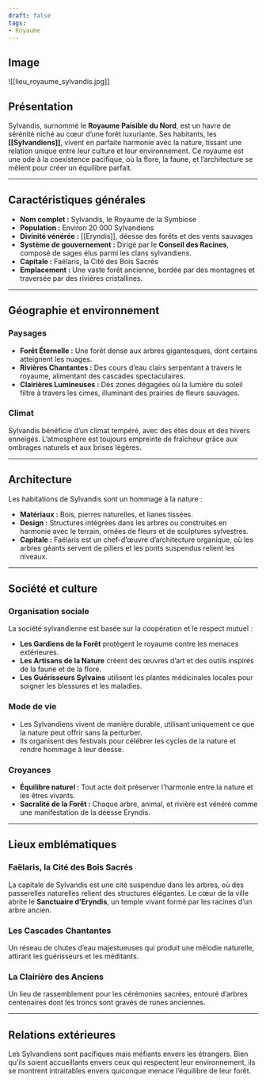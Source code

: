 ```yaml
---
draft: false
tags:
- Royaume
---
```


## Image

![[lieu_royaume_sylvandis.jpg]]

## **Présentation**
Sylvandis, surnommé le **Royaume Paisible du Nord**, est un havre de sérénité niché au cœur d’une forêt luxuriante. Ses habitants, les **[[Sylvandiens]]**, vivent en parfaite harmonie avec la nature, tissant une relation unique entre leur culture et leur environnement. Ce royaume est une ode à la coexistence pacifique, où la flore, la faune, et l’architecture se mêlent pour créer un équilibre parfait.

---

## **Caractéristiques générales**
- **Nom complet :** Sylvandis, le Royaume de la Symbiose  
- **Population :** Environ 20 000 Sylvandiens  
- **Divinité vénérée :** [[Eryndis]], déesse des forêts et des vents sauvages  
- **Système de gouvernement :** Dirigé par le **Conseil des Racines**, composé de sages élus parmi les clans sylvandiens.  
- **Capitale :** Faëlaris, la Cité des Bois Sacrés  
- **Emplacement :** Une vaste forêt ancienne, bordée par des montagnes et traversée par des rivières cristallines.  

---

## **Géographie et environnement**
### **Paysages**
- **Forêt Éternelle :** Une forêt dense aux arbres gigantesques, dont certains atteignent les nuages.  
- **Rivières Chantantes :** Des cours d’eau clairs serpentant à travers le royaume, alimentant des cascades spectaculaires.  
- **Clairières Lumineuses :** Des zones dégagées où la lumière du soleil filtre à travers les cimes, illuminant des prairies de fleurs sauvages.  

### **Climat**
Sylvandis bénéficie d’un climat tempéré, avec des étés doux et des hivers enneigés. L’atmosphère est toujours empreinte de fraîcheur grâce aux ombrages naturels et aux brises légères.

---

## **Architecture**
Les habitations de Sylvandis sont un hommage à la nature :
- **Matériaux :** Bois, pierres naturelles, et lianes tissées.  
- **Design :** Structures intégrées dans les arbres ou construites en harmonie avec le terrain, ornées de fleurs et de sculptures sylvestres.  
- **Capitale :** Faëlaris est un chef-d’œuvre d’architecture organique, où les arbres géants servent de piliers et les ponts suspendus relient les niveaux.  

---

## **Société et culture**
### **Organisation sociale**
La société sylvandienne est basée sur la coopération et le respect mutuel :
- **Les Gardiens de la Forêt** protègent le royaume contre les menaces extérieures.  
- **Les Artisans de la Nature** créent des œuvres d’art et des outils inspirés de la faune et de la flore.  
- **Les Guérisseurs Sylvains** utilisent les plantes médicinales locales pour soigner les blessures et les maladies.  

### **Mode de vie**
- Les Sylvandiens vivent de manière durable, utilisant uniquement ce que la nature peut offrir sans la perturber.  
- Ils organisent des festivals pour célébrer les cycles de la nature et rendre hommage à leur déesse.  

### **Croyances**
- **Équilibre naturel :** Tout acte doit préserver l’harmonie entre la nature et les êtres vivants.  
- **Sacralité de la Forêt :** Chaque arbre, animal, et rivière est vénéré comme une manifestation de la déesse Eryndis.

---

## **Lieux emblématiques**

### **Faëlaris, la Cité des Bois Sacrés**
La capitale de Sylvandis est une cité suspendue dans les arbres, où des passerelles naturelles relient des structures élégantes. Le cœur de la ville abrite le **Sanctuaire d’Eryndis**, un temple vivant formé par les racines d’un arbre ancien.

### **Les Cascades Chantantes**
Un réseau de chutes d’eau majestueuses qui produit une mélodie naturelle, attirant les guérisseurs et les méditants.

### **La Clairière des Anciens**
Un lieu de rassemblement pour les cérémonies sacrées, entouré d’arbres centenaires dont les troncs sont gravés de runes anciennes.

---

## **Relations extérieures**
Les Sylvandiens sont pacifiques mais méfiants envers les étrangers. Bien qu’ils soient accueillants envers ceux qui respectent leur environnement, ils se montrent intraitables envers quiconque menace l’équilibre de leur forêt.
